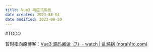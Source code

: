 ```yaml
---
title: Vue3 响应式系统
date created: 2023-08-04
date modified: 2023-08-20
---
```

#TODO 

暂时指向原博客：[Vue3 源码阅读（7）- watch | 乱炖锅 (norah1to.com)](https://www.norah1to.com/2022/07/28/vue3/source-code/watch/)